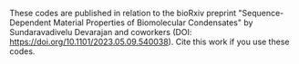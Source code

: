 These codes are published in relation to the bioRxiv preprint "Sequence-Dependent Material Properties of Biomolecular Condensates" by Sundaravadivelu Devarajan and coworkers (DOI: https://doi.org/10.1101/2023.05.09.540038).
Cite this work if you use these codes.
